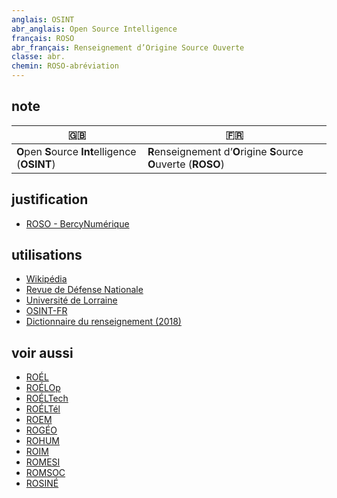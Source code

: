 ```yaml
---
anglais: OSINT
abr_anglais: Open Source Intelligence
français: ROSO
abr_français: Renseignement d’Origine Source Ouverte
classe: abr.
chemin: ROSO-abréviation
---
```

## note

🇬🇧 | 🇫🇷
---|---
**O**pen **S**ource **Int**elligence (**OSINT**)|**R**enseignement d’**O**rigine **S**ource **O**uverte (**ROSO**)

## justification

- [ROSO - BercyNumérique](https://www.bercynumerique.finances.gouv.fr/roso-osint-lexploitation-des-sources-ouvertes-sur-internet)

## utilisations

- [Wikipédia](https://fr.wikipedia.org/wiki/Renseignement_d%27origine_sources_ouvertes)
- [Revue de Défense Nationale](https://www.defnat.com/e-RDN/vue-article.php?carticle=22666)
- [Université de Lorraine](https://formations.univ-lorraine.fr/fr/informatique-outils-reseaux/3747-renseignement-en-sources-ouvertes-osint-et-cybersecurite.html)
- [OSINT-FR](https://osintfr.com/fr/accueil/)
- [Dictionnaire du renseignement (2018)](https://www.cairn.info/dictionnaire-du-renseignement--9782262070564-page-677.htm)

## voir aussi

- [ROÉL](ROÉL-abréviation.html)
- [ROÉLOp](ROÉLOp-abréviation.html)
- [ROÉLTech](ROÉLTech-abréviation.html)
- [ROÉLTél](ROÉLTél-abréviation.html)
- [ROEM](ROEM-abréviation.html)
- [ROGÉO](ROGÉO-abréviation.html)
- [ROHUM](ROHUM-abréviation.html)
- [ROIM](ROIM-abréviation.html)
- [ROMESI](ROMESI-abréviation.html)
- [ROMSOC](ROMSOC-abréviation.html)
- [ROSINÉ](ROSINÉ-abréviation.html)
